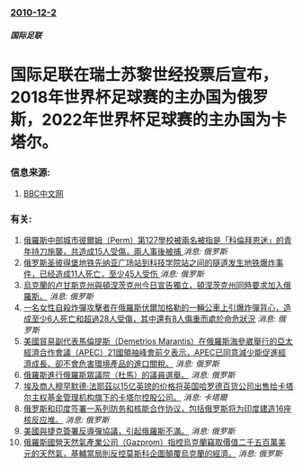 ### [2010-12-2](/news/2010/12/2/index.md)

##### 国际足联
#  国际足联在瑞士苏黎世经投票后宣布，2018年世界杯足球赛的主办国为俄罗斯，2022年世界杯足球赛的主办国为卡塔尔。




### 信息来源:

1. [BBC中文网](http://www.bbc.co.uk/zhongwen/simp/world/2010/12/101202_england_worldcup_bid.shtml)

### 有关:

1. [俄羅斯中部城市彼爾姆（Perm）第127學校被兩名被指是「科倫拜恩迷」的青年持刀施襲，共造成15人受傷，兩人事後被捕 ](/zh/news/2018/01/15/俄羅斯中部城市彼爾姆-Perm-第127學校被兩名被指是-科倫拜恩迷-的青年持刀施襲-共造成15人受傷-兩人事後被捕.md) _消息: 俄罗斯_
2. [俄罗斯圣彼得堡地铁先纳亚广场站到科技学院站之间的隧道发生地铁爆炸事件，已经造成11人死亡，至少45人受伤 ](/zh/news/2017/04/3/俄罗斯圣彼得堡地铁先纳亚广场站到科技学院站之间的隧道发生地铁爆炸事件-已经造成11人死亡-至少45人受伤.md) _消息: 俄罗斯_
3. [ 烏克蘭的卢甘斯克州與頓涅茨克州今日宣告獨立，頓涅茨克州同時要求加入俄羅斯。](/zh/news/2014/05/13/烏克蘭的卢甘斯克州與頓涅茨克州今日宣告獨立-頓涅茨克州同時要求加入俄羅斯.md) _消息: 俄罗斯_
4. [ 一名女性自殺炸彈攻擊者在俄羅斯伏爾加格勒的一輛公車上引爆炸彈背心，造成至少6人死亡和超過28人受傷，其中還有8人傷重而處於命危狀況](/zh/news/2013/10/21/一名女性自殺炸彈攻擊者在俄羅斯伏爾加格勒的一輛公車上引爆炸彈背心-造成至少6人死亡和超過28人受傷-其中還有8人傷重而.md) _消息: 俄罗斯_
5. [ 美國貿易副代表馬倫提斯（Demetrios Marantis）在俄羅斯海參崴舉行的亞太經濟合作會議（APEC）21國領袖峰會前夕表示，APEC已同意減少能促進經濟成長、卻不會危害環境產品的進口關稅。](/zh/news/2012/09/7/美國貿易副代表馬倫提斯-Demetrios-Marantis-在俄羅斯海參崴舉行的亞太經濟合作會議-APEC-21國領.md) _消息: 俄罗斯_
6. [ 俄羅斯進行俄羅斯眾議院（杜馬）的議員選舉。](/zh/news/2011/12/4/俄羅斯進行俄羅斯眾議院-杜馬-的議員選舉.md) _消息: 俄罗斯_
7. [ 埃及商人穆罕默德·法耶茲以15亿英镑的价格将英国哈罗德百货公司出售给卡塔尔主权基金管理机构旗下的卡塔尔控股公司。](/zh/news/2010/05/8/埃及商人穆罕默德-法耶茲以15亿英镑的价格将英国哈罗德百货公司出售给卡塔尔主权基金管理机构旗下的卡塔尔控股公司.md) _消息: 卡塔爾_
8. [ 俄罗斯和印度签署一系列防务和核能合作协议，包括俄罗斯将为印度建造16座核反应堆。](/zh/news/2010/03/12/俄罗斯和印度签署一系列防务和核能合作协议-包括俄罗斯将为印度建造16座核反应堆.md) _消息: 俄罗斯_
9. [美國與捷克簽署反導彈協議，引起俄羅斯不滿。](/zh/news/2008/07/8/美國與捷克簽署反導彈協議-引起俄羅斯不滿.md) _消息: 俄罗斯_
10. [俄羅斯國營天然氣產業公司（Gazprom）指控烏克蘭竊取價值二千五百萬美元的天然氣，基輔當局則反控莫斯科企圖顛覆烏克蘭的經濟。](/zh/news/2006/01/2/俄羅斯國營天然氣產業公司-Gazprom-指控烏克蘭竊取價值二千五百萬美元的天然氣-基輔當局則反控莫斯科企圖顛覆烏克蘭的.md) _消息: 俄罗斯_
